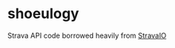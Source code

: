 # shoeulogy

Strava API code borrowed heavily from [StravaIO](https://github.com/sladkovm/stravaio)
